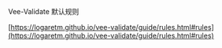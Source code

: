 Vee-Validate 默认规则

[https://logaretm.github.io/vee-validate/guide/rules.html#rules](https://logaretm.github.io/vee-validate/guide/rules.html#rules)

